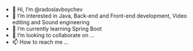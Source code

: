 - 👋 Hi, I’m @radoslavboychev
- 👀 I’m interested in Java, Back-end and Front-end development, Video editing and Sound engineering
- 🌱 I’m currently learning Spring Boot
- 💞️ I’m looking to collaborate on ...
- 📫 How to reach me ...

<!---
radoslavboychev/radoslavboychev is a ✨ special ✨ repository because its `README.md` (this file) appears on your GitHub profile.
You can click the Preview link to take a look at your changes.
--->
